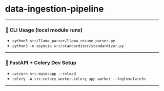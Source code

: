 # data-ingestion-pipeline
---

### 🧪 CLI Usage (local module runs)

- `python3 src/llama_parser/llama_resume_parser.py`
- `python3 -m asyncio src/standardizer/standardizer.py`

---

### 🚀 FastAPI + Celery Dev Setup

- `uvicorn src.main:app --reload`
- `celery -A src.celery_worker.celery_app worker --loglevel=info`

--- 

